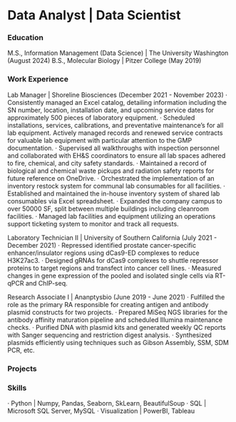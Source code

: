 # Data Analyst | Data Scientist

### Education
M.S., Information Management (Data Science) | The University Washington (August 2024)
B.S., Molecular Biology | Pitzer College (May 2019)

### Work Experience
Lab Manager | Shoreline Biosciences (December 2021 - November 2023)
· Consistently managed an Excel catalog, detailing information including the SN number, location, installation date, and
upcoming service dates for approximately 500 pieces of laboratory equipment.
· Scheduled installations, services, calibrations, and preventative maintenance’s for all lab equipment. Actively managed
records and renewed service contracts for valuable lab equipment with particular attention to the GMP documentation.
· Supervised all walkthroughs with inspection personnel and collaborated with EH&S coordinators to ensure all lab spaces
adhered to fire, chemical, and city safety standards.
· Maintained a record of biological and chemical waste pickups and radiation safety reports for future reference on OneDrive.
· Orchestrated the implementation of an inventory restock system for communal lab consumables for all facilities.
· Established and maintained the in-house inventory system of shared lab consumables via Excel spreadsheet.
· Expanded the company campus to over 50000 SF, split between multiple buildings including cleanroom facilities.
· Managed lab facilities and equipment utilizing an operations support ticketing system to monitor and track all requests.

Laboratory Technician II | University of Southern California (July 2021 - December 2021)
· Repressed identified prostate cancer-specific enhancer/insulator regions using dCas9-ED complexes to reduce H3K27ac3.
· Designed gRNAs for dCas9 complexes to shuttle repressor proteins to target regions and transfect into cancer cell lines.
· Measured changes in gene expression of the pooled and isolated single cells via RT-qPCR and ChIP-seq.

Research Associate I | Ananptysbio (June 2019 - June 2021)
· Fulfilled the role as the primary RA responsible for creating antigen and antibody plasmid constructs for two projects.
· Prepared MiSeq NGS libraries for the antibody affinity maturation pipeline and scheduled Illumina maintenance checks.
· Purified DNA with plasmid kits and generated weekly QC reports with Sanger sequencing and restriction digest analysis.
· Synthesized plasmids efficiently using techniques such as Gibson Assembly, SSM, SDM PCR, etc.

### Projects

### Skills
· Python | Numpy, Pandas, Seaborn, SkLearn, BeautifulSoup
· SQL | Microsoft SQL Server, MySQL
· Visualization | PowerBI, Tableau

